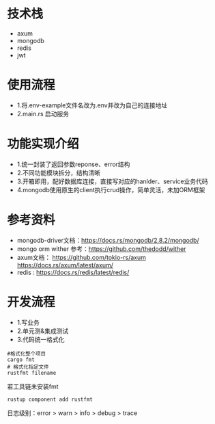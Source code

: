 # 技术栈
- axum
- mongodb
- redis
- jwt

# 使用流程
- 1.将.env-example文件名改为.env并改为自己的连接地址
- 2.main.rs 启动服务

# 功能实现介绍
- 1.统一封装了返回参数reponse、error结构
- 2.不同功能模块拆分，结构清晰
- 3.开箱即用，配好数据库连接，直接写对应的hanlder、service业务代码
- 4.mongodb使用原生的client执行crud操作，简单灵活，未加ORM框架

# 参考资料
- mongodb-driver文档：https://docs.rs/mongodb/2.8.2/mongodb/
- mongo orm wither 参考：https://github.com/thedodd/wither
- axum文档：
  https://github.com/tokio-rs/axum
  https://docs.rs/axum/latest/axum/
- redis : https://docs.rs/redis/latest/redis/

# 开发流程
- 1.写业务
- 2.单元测&集成测试
- 3.代码统一格式化
```shell
#格式化整个项目
cargo fmt 
# 格式化指定文件
rustfmt filename
```
若工具链未安装fmt
```shell
rustup component add rustfmt
```

日志级别：error > warn > info > debug > trace